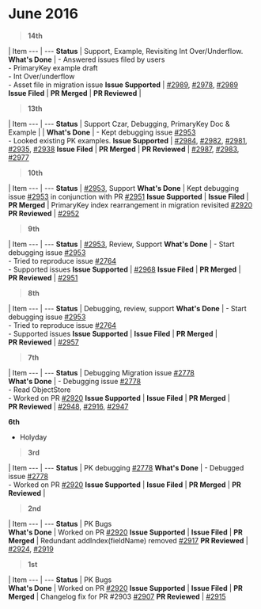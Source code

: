 # June 2016

> **14th**

  | Item
--- | --- 
**Status** | Support, Example, Revisiting Int Over/Underflow.
**What's Done** | - Answered issues filed by users<br/>- PrimaryKey example draft<br/>- Int Over/underflow<br/>- Asset file in migration issue
**Issue Supported** | <a href=https://github.com/realm/realm-java/issues/2989>#2989</a>, <a href=https://github.com/realm/realm-java/issues/2978>#2978</a>, <a href=https://github.com/realm/realm-java/issues/2989>#2989</a>
**Issue Filed** | 
**PR Merged** | 
**PR Reviewed** | 

> **13th**

  | Item
--- | --- 
**Status** | Support Czar, Debugging,  PrimaryKey Doc & Example | | 
**What's Done** | - Kept debugging issue <a href=https://github.com/realm/realm-java/issues/2953>#2953</a><br/>- Looked existing PK examples.
**Issue Supported** | <a href=https://github.com/realm/realm-java/issues/2984>#2984</a>, <a href=https://github.com/realm/realm-java/issues/2982>#2982</a>, <a href=https://github.com/realm/realm-java/issues/2981>#2981</a>, <a href=https://github.com/realm/realm-java/issues/2935>#2935</a>, <a href=https://github.com/realm/realm-java/issues/2938>#2938</a>
**Issue Filed** | 
**PR Merged** | 
**PR Reviewed** | <a href=https://github.com/realm/realm-java/pull/2987>#2987</a>, <a href=https://github.com/realm/realm-java/pull/2983>#2983</a>, <a href=https://github.com/realm/realm-java/pull/2977>#2977</a>

> **10th**

  | Item
--- | --- 
**Status** | <a href=https://github.com/realm/realm-java/issues/2953>#2953</a>, Support 
**What's Done** | Kept debugging issue <a href=https://github.com/realm/realm-java/issues/2953>#2953</a> in conjunction with PR <a href=https://github.com/realm/realm-java/issues/2951>#2951</a>
**Issue Supported** | 
**Issue Filed** | 
**PR Merged** | PrimaryKey index rearrangement in migration revisited <a href=https://github.com/realm/realm-java/pull/2920>#2920</a> 
**PR Reviewed** | <a href=https://github.com/realm/realm-java/pull/2952>#2952</a>

> **9th**

  | Item
--- | --- 
**Status** | <a href=https://github.com/realm/realm-java/issues/2953>#2953</a>, Review, Support 
**What's Done** | - Start debugging issue <a href=https://github.com/realm/realm-java/issues/2953>#2953</a><br/>- Tried to reproduce issue <a href=https://github.com/realm/realm-java/issues/2764>#2764</a><br/>- Supported issues
**Issue Supported** | <a href=https://github.com/realm/realm-java/issues/2968>#2968</a>
**Issue Filed** | 
**PR Merged** |  
**PR Reviewed** | <a href=https://github.com/realm/realm-java/pull/2951>#2951</a>

> **8th**

  | Item
--- | --- 
**Status** | Debugging, review, support 
**What's Done** | - Start debugging issue <a href=https://github.com/realm/realm-java/issues/2953>#2953</a><br/>- Tried to reproduce issue <a href=https://github.com/realm/realm-java/issues/2764>#2764</a><br/>- Supported issues
**Issue Supported** | 
**Issue Filed** | 
**PR Merged** |  
**PR Reviewed** | <a href=https://github.com/realm/realm-java/pull/2957>#2957</a>

> **7th**

  | Item
--- | --- 
**Status** | Debugging Migration issue <a href=https://github.com/realm/realm-java/issues/2778>#2778</a>  
**What's Done** | - Debugging issue <a href=https://github.com/realm/realm-java/issues/2778>#2778</a><br/>- Read ObjectStore<br/>- Worked on PR <a href=https://github.com/realm/realm-java/pull/2920>#2920</a>
**Issue Supported** | 
**Issue Filed** | 
**PR Merged** |  
**PR Reviewed** | <a href=https://github.com/realm/realm-java/pull/2948>#2948</a>, <a href=https://github.com/realm/realm-java/pull/2916>#2916</a>, <a href=https://github.com/realm/realm-java/pull/2947>#2947</a>

**6th**

- Holyday

> **3rd**

  | Item
--- | --- 
**Status** | PK debugging <a href=https://github.com/realm/realm-java/pull/2778>#2778</a>
**What's Done** | - Debugged issue <a href=https://github.com/realm/realm-java/issues/2778>#2778</a><br/>- Worked on PR <a href=https://github.com/realm/realm-java/pull/2920>#2920</a>
**Issue Supported** | 
**Issue Filed** | 
**PR Merged** | 
**PR Reviewed** |

> **2nd**

  | Item
--- | --- 
**Status** | PK Bugs  
**What's Done** | Worked on PR <a href=https://github.com/realm/realm-java/pull/2920>#2920</a>
**Issue Supported** | 
**Issue Filed** | 
**PR Merged** | Redundant addIndex(fieldName) removed <a href=https://github.com/realm/realm-java/pull/2917>#2917</a>
**PR Reviewed** | <a href=https://github.com/realm/realm-java/pull/2924>#2924</a>, <a href=https://github.com/realm/realm-java/pull/2919>#2919</a>

> **1st**

  | Item
--- | --- 
**Status** | PK Bugs  
**What's Done** | Worked on PR <a href=https://github.com/realm/realm-java/pull/2920>#2920</a>
**Issue Supported** | 
**Issue Filed** | 
**PR Merged** | Changelog fix for PR #2903 <a href=https://github.com/realm/realm-java/pull/2907>#2907</a>
**PR Reviewed** | <a href=https://github.com/realm/realm-java/pull/2915>#2915</a>